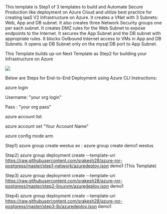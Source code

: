 <html>
<h>
This template is Step1 of 3 templates to build and Automate Secure Production like deployment on Azure Cloud and utilize best practice for creating IaaS V2 Infrastructure on Azure.
</h>
It creates a VNet with 3 Subnets:  Web, App and DB subnet. 
It also creates three Network Security groups one per each subnet.
It creates DMZ rules for the Web Subnet to expose endpoints to the Internet. 
It secures the App Subnet and the DB subnet with appropriate rules. 
It blocks Outbound Internet access to VMs in App and DB Subnets. 
It opens up DB Subnet only on the mysql DB port to App Subnet.

This Template builds up-on Next Template as Step2 for building your Infrastructure on Azure

<a href="https://portal.azure.com/#create/Microsoft.Template/uri/https%3A%2F%2Fraw.githubusercontent.com%2Fsrakesh28%2Fazure-ror-postgress%2Fmaster%2Fstep1-network%2Fazuredeploy.json" target="_blank">
    <img src="http://azuredeploy.net/deploybutton.png"/>

</a>



Below are Steps for End-to-End Deployment using  Azure CLI Instructions:

azure login

Username: "your org login"

Pass : "your org pass"

azure account list

azure account set "Your Account Name"

azure config mode arm

Step1) azure group create <resource group name> <resource group location> westus
ex : azure group create demo1 westus

Step2) azure group deployment create --template-uri https://raw.githubusercontent.com/srakesh28/azure-ror-postgress/master/step1-network/azuredeploy.json demo1 (This Template)

Step3) azure group deployment create --template-uri https://raw.githubusercontent.com/srakesh28/azure-ror-postgress/master/step2-linuxvm/azuredeploy.json  demo1

Step4) azure group deployment create --template-uri https://raw.githubusercontent.com/srakesh28/azure-ror-postgress/master/step3-lb/azuredeploy.json demo1


</html>
